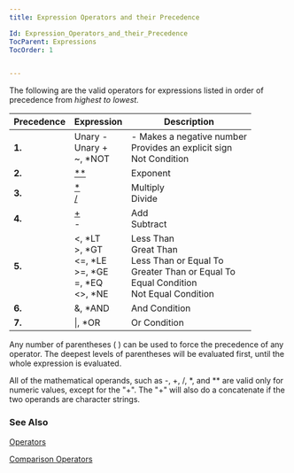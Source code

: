 ```yaml
---
title: Expression Operators and their Precedence

Id: Expression_Operators_and_their_Precedence
TocParent: Expressions
TocOrder: 1


---
```


The following are the valid operators for expressions listed in order of precedence from *highest to lowest.<br />* 

| Precedence   | **Expression** | **Description**  |
| ------------ | -------------- | ---------------- |
| **1.** | Unary - <br> Unary + <br/> ~, *NOT  | - Makes a negative number <br/> Provides an explicit sign <br/>Not Condition 
| **2.** | [**](StarStar_Op.html) | Exponent 
| **3.** | [*](Multiply_Operator.html) <br/> [/](Divide_Operator.html) | Multiply <br/> Divide 
| **4.** | [+](Plus_Operator.html) <br/> - | Add <br/> Subtract
| **5.** | <, *LT <br/> >, *GT <br/> <=, *LE <br/> >=, *GE <br/>=, *EQ <br/> <>, *NE | Less Than <br/> Great Than <br/> Less Than or Equal To <br/> Greater Than or Equal To <br/> Equal Condition <br/> Not Equal Condition <br/>
| **6.** | &, *AND | And Condition 
| **7.** | &#124;, *OR | Or Condition 

Any number of parentheses ( ) can be used to force the precedence of any operator. The deepest levels of parentheses will be evaluated first, until the whole expression is evaluated. 

All of the mathematical operands, such as -, +, /, *, and ** are valid only for numeric values, except for the "+". The "+" will also do a concatenate if the two operands are character strings. 


### See Also
[Operators](ecrLrfOperatorsMain.html)

[Comparison Operators](Comparison_Operators.html) 
